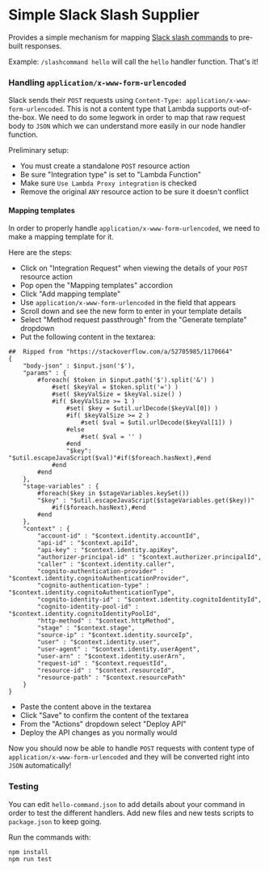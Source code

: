 Simple Slack Slash Supplier
============================

Provides a simple mechanism for mapping [Slack slash commands](https://api.slack.com/slash-commands) to pre-built responses.

Example: `/slashcommand hello` will call the `hello` handler function. That's it!

### Handling `application/x-www-form-urlencoded`

Slack sends their `POST` requests using `Content-Type: application/x-www-form-urlencoded`. This is not a content type that Lambda supports out-of-the-box. We need to do some legwork in order to map that raw request body to `JSON` which we can understand more easily in our node handler function.

Preliminary setup:

* You must create a standalone `POST` resource action
* Be sure "Integration type" is set to "Lambda Function"
* Make sure `Use Lambda Proxy integration` is checked
* Remove the original `ANY` resource action to be sure it doesn't conflict

#### Mapping templates

In order to properly handle `application/x-www-form-urlencoded`, we need to make a mapping template for it.

Here are the steps:

* Click on "Integration Request" when viewing the details of your `POST` resource action
* Pop open the "Mapping templates" accordion
* Click "Add mapping template"
* Use `application/x-www-form-urlencoded` in the field that appears
* Scroll down and see the new form to enter in your template details
* Select "Method request passthrough" from the "Generate template" dropdown
* Put the following content in the textarea:

```
##  Ripped from "https://stackoverflow.com/a/52705985/1170664"
{
    "body-json" : $input.json('$'),
    "params" : {
        #foreach( $token in $input.path('$').split('&') )
            #set( $keyVal = $token.split('=') )
            #set( $keyValSize = $keyVal.size() )
            #if( $keyValSize >= 1 )
                #set( $key = $util.urlDecode($keyVal[0]) )
                #if( $keyValSize >= 2 )
                    #set( $val = $util.urlDecode($keyVal[1]) )
                #else
                    #set( $val = '' )
                #end
                "$key": "$util.escapeJavaScript($val)"#if($foreach.hasNext),#end
            #end
        #end
    },
    "stage-variables" : {
        #foreach($key in $stageVariables.keySet())
        "$key" : "$util.escapeJavaScript($stageVariables.get($key))"
            #if($foreach.hasNext),#end
        #end
    },
    "context" : {
        "account-id" : "$context.identity.accountId",
        "api-id" : "$context.apiId",
        "api-key" : "$context.identity.apiKey",
        "authorizer-principal-id" : "$context.authorizer.principalId",
        "caller" : "$context.identity.caller",
        "cognito-authentication-provider" : "$context.identity.cognitoAuthenticationProvider",
        "cognito-authentication-type" : "$context.identity.cognitoAuthenticationType",
        "cognito-identity-id" : "$context.identity.cognitoIdentityId",
        "cognito-identity-pool-id" : "$context.identity.cognitoIdentityPoolId",
        "http-method" : "$context.httpMethod",
        "stage" : "$context.stage",
        "source-ip" : "$context.identity.sourceIp",
        "user" : "$context.identity.user",
        "user-agent" : "$context.identity.userAgent",
        "user-arn" : "$context.identity.userArn",
        "request-id" : "$context.requestId",
        "resource-id" : "$context.resourceId",
        "resource-path" : "$context.resourcePath"
    }
}
```

* Paste the content above in the textarea
* Click "Save" to confirm the content of the textarea
* From the "Actions" dropdown select "Deploy API"
* Deploy the API changes as you normally would

Now you should now be able to handle `POST` requests with content type of `application/x-www-form-urlencoded` and they will be converted right into `JSON` automatically!

### Testing

You can edit `hello-command.json` to add details about your command in order to test the different handlers. Add new files and new tests scripts to `package.json` to keep going.

Run the commands with:

```
npm install
npm run test
```
